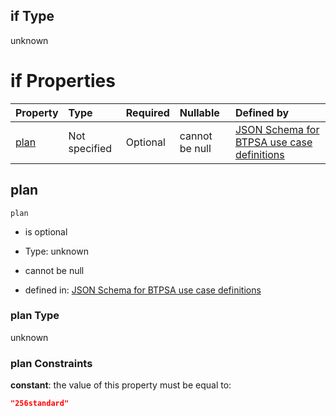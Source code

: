 ## if Type

unknown

# if Properties

| Property      | Type          | Required | Nullable       | Defined by                                                                                                                                                                                                                                  |
| :------------ | :------------ | :------- | :------------- | :------------------------------------------------------------------------------------------------------------------------------------------------------------------------------------------------------------------------------------------ |
| [plan](#plan) | Not specified | Optional | cannot be null | [JSON Schema for BTPSA use case definitions](btpsa-usecase-properties-services-items-allof-1-then-allof-41-then-allof-7-if-properties-plan.md "undefined#/properties/services/items/allOf/1/then/allOf/41/then/allOf/7/if/properties/plan") |

## plan



`plan`

*   is optional

*   Type: unknown

*   cannot be null

*   defined in: [JSON Schema for BTPSA use case definitions](btpsa-usecase-properties-services-items-allof-1-then-allof-41-then-allof-7-if-properties-plan.md "undefined#/properties/services/items/allOf/1/then/allOf/41/then/allOf/7/if/properties/plan")

### plan Type

unknown

### plan Constraints

**constant**: the value of this property must be equal to:

```json
"256standard"
```
